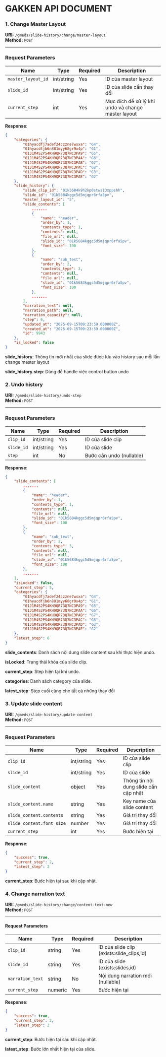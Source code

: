 # GAKKEN API DOCUMENT

### 1. Change Master Layout

**URI:** `/gmeds/slide-history/change/master-layout`  
**Method:** `POST`

---

### Request Parameters

| Name             | Type   | Required | Description            |
|------------------|--------|----------|------------------------|
| `master_layout_id` | int/string | Yes      | ID của master layout   |
| `slide_id`         | int/string | Yes      | ID của slide cần thay đổi |
| `current_step`         | int| Yes      | Mục đích để xử lý khi undo và change master layout|

**Response:**
```json
{
    "categories": {
        "01hyacdfj7adef24czzne7wsxa": "G4",
        "01hyacdfjb6n881myy68gr9x4p": "G1",
        "01J1M4S2PS4KH9QR73Q7NC3PA9": "G5",
        "01J1M4S2PS4KH9QR73Q7NC3PAA": "G6",
        "01J1M4S2PS4KH9QR73Q7NC3PAB": "G7",
        "01J1M4S2PS4KH9QR73Q7NC3PAC": "G8",
        "01J1M4S2PS4KH9QR73Q7NC3PAD": "G3",
        "01J1M4S2PS4KH9QR73Q7NC3PAE": "G2"
    },
    "slide_history": {
        "slide_clip_id": "01k5684k9h2kp0stws13xppshh",
        "slide_id": "01k5684kggc5d5mjqpr6rfa5pv",
        "master_layout_id": "5",
        "slide_contents": [
            .......
            {
                "name": "header",
                "order_by": 1,
                "contents_type": 1,
                "contents": null,
                "file_url": null,
                "slide_id": "01k5684kggc5d5mjqpr6rfa5pv",
                "font_size": 100
            },
            {
                "name": "sub_text",
                "order_by": 2,
                "contents_type": 3,
                "contents": null,
                "file_url": null,
                "slide_id": "01k5684kggc5d5mjqpr6rfa5pv",
                "font_size": 100
            },
            .......
        ],
        "narration_text": null,
        "narration_path": null,
        "narration_capacity": null,
        "step": 6,
        "updated_at": "2025-09-15T09:23:59.000000Z",
        "created_at": "2025-09-15T09:23:59.000000Z",
        "id": 9943
    },
    "is_locked": false
}
```

**slide_history**: Thông tin mới nhất của slide được lưu vào history sau mỗi lần change master layout

**slide_history.step**: Dùng để handle việc control button undo

### 2. Undo history

**URI:** `/gmeds/slide-history/undo-step`  
**Method:** `POST`

---

### Request Parameters

| Name        | Type        | Required | Description                       |
|-------------|-------------|----------|-----------------------------------|
| `clip_id`   | int/string  | Yes      | ID của slide clip                 |
| `slide_id`  | int/string  | Yes      | ID của slide                      |
| `step`      | int         | No       | Bước cần undo (nullable)          |

**Response:**
```json
{
    "slide_contents": [
        .......
        {
            "name": "header",
            "order_by": 1,
            "contents_type": 1,
            "contents": null,
            "file_url": null,
            "slide_id": "01k5684kggc5d5mjqpr6rfa5pv",
            "font_size": 100
        },
        {
            "name": "sub_text",
            "order_by": 2,
            "contents_type": 3,
            "contents": null,
            "file_url": null,
            "slide_id": "01k5684kggc5d5mjqpr6rfa5pv",
            "font_size": 100
        },
        .......
    ],
    "isLocked": false,
    "current_step": 5,
    "categories": {
        "01hyacdfj7adef24czzne7wsxa": "G4",
        "01hyacdfjb6n881myy68gr9x4p": "G1",
        "01J1M4S2PS4KH9QR73Q7NC3PA9": "G5",
        "01J1M4S2PS4KH9QR73Q7NC3PAA": "G6",
        "01J1M4S2PS4KH9QR73Q7NC3PAB": "G7",
        "01J1M4S2PS4KH9QR73Q7NC3PAC": "G8",
        "01J1M4S2PS4KH9QR73Q7NC3PAD": "G3",
        "01J1M4S2PS4KH9QR73Q7NC3PAE": "G2"
    },
    "latest_step": 6
}
```

**slide_contents**: Danh sách nội dung slide content sau khi thực hiện undo.

**isLocked**: Trạng thái khóa của slide clip.

**current_step**: Step hiện tại khi undo.

**categories**: Danh sách category của slide.

**latest_step**: Step cuối cùng cho tất cả những thay đổi


### 3. Update slide content

**URI:** `/gmeds/slide-history/update-content`  
**Method:** `POST`

---

### Request Parameters

| Name              | Type        | Required | Description                                 |
|-------------------|-------------|----------|---------------------------------------------|
| `clip_id`         | int/string  | Yes      | ID của slide clip                           |
| `slide_id`        | int/string  | Yes      | ID của slide                                |
| `slide_content`   | object      | Yes      | Thông tin nội dung slide cần cập nhật        |
| `slide_content.name`     | string      | Yes      | Key name của slide content                  |
| `slide_content.contents` | string      | Yes      | Giá trị thay đổi                            |
| `slide_content.font_size` | number      | Yes      | Giá trị thay đổi                            |
| `current_step`            | int         | Yes      | Bước hiện tại                               |

**Response:**
```json
{
    "success": true,
    "current_step": 2,
    "latest_step": 2
}
```

**current_step**: Bước hiện tại sau khi cập nhật.


### 4. Change narration text

**URI:** `/gmeds/slide-history/change/content-text-new`  
**Method:** `POST`

---

#### Request Parameters

| Name            | Type      | Required | Description                                   |
|-----------------|-----------|----------|-----------------------------------------------|
| `clip_id`       | string    | Yes      | ID của slide clip (exists:slide_clips,id)     |
| `slide_id`      | string    | Yes      | ID của slide (exists:slides,id)               |
| `narration_text`| string    | No       | Nội dung narration mới (nullable)             |
| `current_step`  | numeric   | Yes      | Bước hiện tại                                 |

**Response:**
```json
{
    "success": true,
    "current_step": 2,
    "latest_step": 2
}
```

**current_step**: Bước hiện tại sau khi cập nhật.

**latest_step**: Bước lớn nhất hiện tại của slide.

